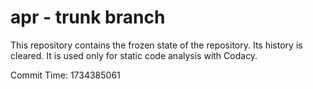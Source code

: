 # apr - trunk branch

This repository contains the frozen state of the repository.
Its history is cleared. It is used only for static code
analysis with Codacy.

Commit Time: 1734385061